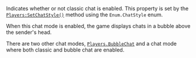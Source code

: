 Indicates whether or not classic chat is enabled. This property is set by
the [`Players:SetChatStyle()`](https://create.roblox.com/docs/reference/engine/classes/Players#SetChatStyle) method using the `Enum.ChatStyle` enum.

When this chat mode is enabled, the game displays chats in a bubble above
the sender's head.

There are two other chat modes, [`Players.BubbleChat`](https://create.roblox.com/docs/reference/engine/classes/Players#BubbleChat) and a chat mode
where both classic and bubble chat are enabled.